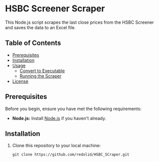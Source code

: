 # HSBC Screener Scraper

This Node.js script scrapes the last close prices from the HSBC Screener and saves the data to an Excel file.

## Table of Contents

- [Prerequisites](#prerequisites)
- [Installation](#installation)
- [Usage](#usage)
  - [Convert to Executable](#convert-to-executable)
  - [Running the Scraper](#running-the-scraper)
- [License](#license)

## Prerequisites

Before you begin, ensure you have met the following requirements:

- **Node.js:** Install [Node.js](https://nodejs.org/) if you haven't already.

## Installation

1. Clone this repository to your local machine:

   ```shell
   git clone https://github.com/redolid/HSBC_SCraper.git
